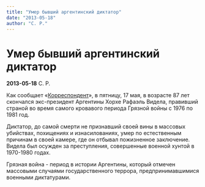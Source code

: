 ```yaml
---
title: "Умер бывший аргентинский диктатор"
date: "2013-05-18"
author: "С. Р."
---
```


# Умер бывший аргентинский диктатор

**2013-05-18** С. Р.

Как сообщает «[Корреспондент](http://korrespondent.net/)», в пятницу, 17 мая, в возрасте 87 лет скончался экс-президент Аргентины Хорхе Рафаэль Видела, правивший страной во время самого кровавого периода Грязной войны с 1976 по 1981 год.

Диктатор, до самой смерти не признавший своей вины в массовых убийствах, похищениях и изнасилованиях, умер по естественным причинам в своей камере, где он отбывал пожизненное заключение. Видела был осужден за преступления, совершенные военной хунтой в 1970-1980 годах.

Грязная война - период в истории Аргентины, который отмечен массовыми случаями государственного террора, предпринимавшимися военными диктатурами.